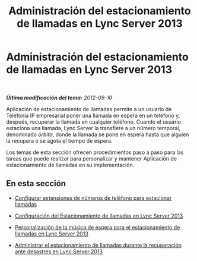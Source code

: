 ﻿---
title: Administración del estacionamiento de llamadas en Lync Server 2013
TOCTitle: Administración del estacionamiento de llamadas en Lync Server 2013
ms:assetid: 9554cdf6-8e7c-48c8-94dd-f28e2befefdc
ms:mtpsurl: https://technet.microsoft.com/es-es/library/JJ688140(v=OCS.15)
ms:contentKeyID: 49889391
ms.date: 01/07/2017
mtps_version: v=OCS.15
ms.translationtype: HT
---

# Administración del estacionamiento de llamadas en Lync Server 2013

 

_**Última modificación del tema:** 2012-09-10_

Aplicación de estacionamiento de llamadas permite a un usuario de Telefonía IP empresarial poner una llamada en espera en un teléfono y, después, recuperar la llamada en cualquier teléfono. Cuando el usuario estaciona una llamada, Lync Server la transfiere a un número temporal, denominado *órbita*, donde la llamada se pone en espera hasta que alguien la recupera o se agota el tiempo de espera.

Los temas de esta sección ofrecen procedimientos paso a paso para las tareas que puede realizar para personalizar y mantener Aplicación de estacionamiento de llamadas en su implementación.

## En esta sección

  - [Configurar extensiones de números de teléfono para estacionar llamadas](lync-server-2013-configure-phone-number-extensions-for-parking-calls.md)

  - [Configuración del Estacionamiento de llamadas en Lync Server 2013](lync-server-2013-configure-call-park-settings.md)

  - [Personalización de la música de espera para el estacionamiento de llamadas en Lync Server 2013](lync-server-2013-customize-call-park-music-on-hold.md)

  - [Administrar el estacionamiento de llamadas durante la recuperación ante desastres en Lync Server 2013](lync-server-2013-manage-call-park-during-disaster-recovery.md)

